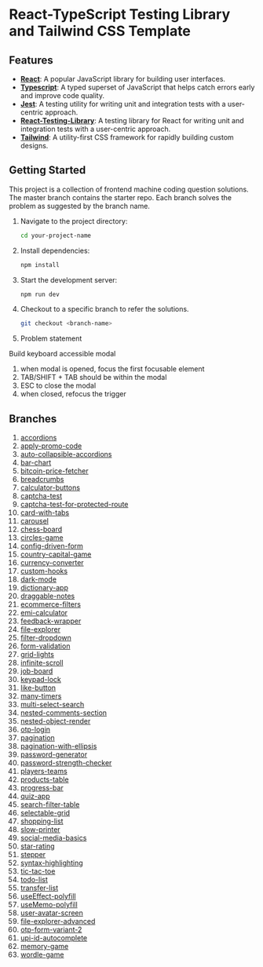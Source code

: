 
# React-TypeScript Testing Library and Tailwind CSS Template


## Features

- **[React](https://react.dev)**: A popular JavaScript library for building user interfaces.
- **[Typescript](https://www.typescriptlang.org/)**: A typed superset of JavaScript that helps catch errors early and improve code quality.
- **[Jest](https://jestjs.io/)**: A testing utility for writing unit and integration tests with a user-centric approach.
- **[React-Testing-Library](https://testing-library.com/)**: A testing library for React for writing unit and integration tests with a user-centric approach.
- **[Tailwind](https://tailwindcss.com/)**: A utility-first CSS framework for rapidly building custom designs.

## Getting Started

This project is a collection of frontend machine coding question solutions. 
The master branch contains the starter repo. 
Each branch solves the problem as suggested by the branch name.

1. Navigate to the project directory:

   ```bash
   cd your-project-name
   ```

2. Install dependencies:

   ```bash
   npm install
   ```

3. Start the development server:

   ```bash
   npm run dev
   ```

4. Checkout to a specific branch to refer the solutions.

   ```bash
   git checkout <branch-name>
   ```

5. Problem statement

Build keyboard accessible modal
   1. when modal is opened, focus the first focusable element
   2. TAB/SHIFT + TAB should be within the modal
   3. ESC to close the modal
   4. when closed, refocus the trigger 

## Branches

1. [accordions](https://github.com/phoenix-flyhigh/frontend-machine-coding-questions/tree/accordions)
1. [apply-promo-code](https://github.com/phoenix-flyhigh/frontend-machine-coding-questions/tree/apply-promo-code)
1. [auto-collapsible-accordions](https://github.com/phoenix-flyhigh/frontend-machine-coding-questions/tree/auto-collapsible-accordions)
1. [bar-chart](https://github.com/phoenix-flyhigh/frontend-machine-coding-questions/tree/bar-chart)
1. [bitcoin-price-fetcher](https://github.com/phoenix-flyhigh/frontend-machine-coding-questions/tree/bitcoin-price-fetcher)
1. [breadcrumbs](https://github.com/phoenix-flyhigh/frontend-machine-coding-questions/tree/breadcrumbs)
1. [calculator-buttons](https://github.com/phoenix-flyhigh/frontend-machine-coding-questions/tree/calculator-buttons)
1. [captcha-test](https://github.com/phoenix-flyhigh/frontend-machine-coding-questions/tree/captcha-test)
1. [captcha-test-for-protected-route](https://github.com/phoenix-flyhigh/frontend-machine-coding-questions/tree/captcha-test-for-protected-route)
1. [card-with-tabs](https://github.com/phoenix-flyhigh/frontend-machine-coding-questions/tree/card-with-tabs)
1. [carousel](https://github.com/phoenix-flyhigh/frontend-machine-coding-questions/tree/carousel)
1. [chess-board](https://github.com/phoenix-flyhigh/frontend-machine-coding-questions/tree/chess-board)
1. [circles-game](https://github.com/phoenix-flyhigh/frontend-machine-coding-questions/tree/circles-game)
1. [config-driven-form](https://github.com/phoenix-flyhigh/frontend-machine-coding-questions/tree/config-driven-form)
1. [country-capital-game](https://github.com/phoenix-flyhigh/frontend-machine-coding-questions/tree/country-capital-game)
1. [currency-converter](https://github.com/phoenix-flyhigh/frontend-machine-coding-questions/tree/currency-converter)
1. [custom-hooks](https://github.com/phoenix-flyhigh/frontend-machine-coding-questions/tree/custom-hooks)
1. [dark-mode](https://github.com/phoenix-flyhigh/frontend-machine-coding-questions/tree/dark-mode)
1. [dictionary-app](https://github.com/phoenix-flyhigh/frontend-machine-coding-questions/tree/dictionary-app)
1. [draggable-notes](https://github.com/phoenix-flyhigh/frontend-machine-coding-questions/tree/draggable-notes)
1. [ecommerce-filters](https://github.com/phoenix-flyhigh/frontend-machine-coding-questions/tree/ecommerce-filters)
1. [emi-calculator](https://github.com/phoenix-flyhigh/frontend-machine-coding-questions/tree/emi-calculator)
1. [feedback-wrapper](https://github.com/phoenix-flyhigh/frontend-machine-coding-questions/tree/feedback-wrapper)
1. [file-explorer](https://github.com/phoenix-flyhigh/frontend-machine-coding-questions/tree/file-explorer)
1. [filter-dropdown](https://github.com/phoenix-flyhigh/frontend-machine-coding-questions/tree/filter-dropdown)
1. [form-validation](https://github.com/phoenix-flyhigh/frontend-machine-coding-questions/tree/form-validation)
1. [grid-lights](https://github.com/phoenix-flyhigh/frontend-machine-coding-questions/tree/grid-lights)
1. [infinite-scroll](https://github.com/phoenix-flyhigh/frontend-machine-coding-questions/tree/infinite-scroll)
1. [job-board](https://github.com/phoenix-flyhigh/frontend-machine-coding-questions/tree/job-board)
1. [keypad-lock](https://github.com/phoenix-flyhigh/frontend-machine-coding-questions/tree/keypad-lock)
1. [like-button](https://github.com/phoenix-flyhigh/frontend-machine-coding-questions/tree/like-button)
1. [many-timers](https://github.com/phoenix-flyhigh/frontend-machine-coding-questions/tree/many-timers)
1. [multi-select-search](https://github.com/phoenix-flyhigh/frontend-machine-coding-questions/tree/multi-select-search)
1. [nested-comments-section](https://github.com/phoenix-flyhigh/frontend-machine-coding-questions/tree/nested-comments-section)
1. [nested-object-render](https://github.com/phoenix-flyhigh/frontend-machine-coding-questions/tree/nested-object-render)
1. [otp-login](https://github.com/phoenix-flyhigh/frontend-machine-coding-questions/tree/otp-login)
1. [pagination](https://github.com/phoenix-flyhigh/frontend-machine-coding-questions/tree/pagination)
1. [pagination-with-ellipsis](https://github.com/phoenix-flyhigh/frontend-machine-coding-questions/tree/pagination-with-ellipsis)
1. [password-generator](https://github.com/phoenix-flyhigh/frontend-machine-coding-questions/tree/password-generator)
1. [password-strength-checker](https://github.com/phoenix-flyhigh/frontend-machine-coding-questions/tree/password-strength-checker)
1. [players-teams](https://github.com/phoenix-flyhigh/frontend-machine-coding-questions/tree/players-teams)
1. [products-table](https://github.com/phoenix-flyhigh/frontend-machine-coding-questions/tree/products-table)
1. [progress-bar](https://github.com/phoenix-flyhigh/frontend-machine-coding-questions/tree/progress-bar)
1. [quiz-app](https://github.com/phoenix-flyhigh/frontend-machine-coding-questions/tree/quiz-app)
1. [search-filter-table](https://github.com/phoenix-flyhigh/frontend-machine-coding-questions/tree/search-filter-table)
1. [selectable-grid](https://github.com/phoenix-flyhigh/frontend-machine-coding-questions/tree/selectable-grid)
1. [shopping-list](https://github.com/phoenix-flyhigh/frontend-machine-coding-questions/tree/shopping-list)
1. [slow-printer](https://github.com/phoenix-flyhigh/frontend-machine-coding-questions/tree/slow-printer)
1. [social-media-basics](https://github.com/phoenix-flyhigh/frontend-machine-coding-questions/tree/social-media-basics)
1. [star-rating](https://github.com/phoenix-flyhigh/frontend-machine-coding-questions/tree/star-rating)
1. [stepper](https://github.com/phoenix-flyhigh/frontend-machine-coding-questions/tree/stepper)
1. [syntax-highlighting](https://github.com/phoenix-flyhigh/frontend-machine-coding-questions/tree/syntax-highlighting)
1. [tic-tac-toe](https://github.com/phoenix-flyhigh/frontend-machine-coding-questions/tree/tic-tac-toe)
1. [todo-list](https://github.com/phoenix-flyhigh/frontend-machine-coding-questions/tree/todo-list)
1. [transfer-list](https://github.com/phoenix-flyhigh/frontend-machine-coding-questions/tree/transfer-list)
1. [useEffect-polyfill](https://github.com/phoenix-flyhigh/frontend-machine-coding-questions/tree/useEffect-polyfill)
1. [useMemo-polyfill](https://github.com/phoenix-flyhigh/frontend-machine-coding-questions/tree/useMemo-polyfill)
1. [user-avatar-screen](https://github.com/phoenix-flyhigh/frontend-machine-coding-questions/tree/user-avatar-screen)
1. [file-explorer-advanced](https://github.com/phoenix-flyhigh/frontend-machine-coding-questions/tree/file-explorer-advanced)
1. [otp-form-variant-2](https://github.com/phoenix-flyhigh/frontend-machine-coding-questions/tree/otp-form-variant-2)
1. [upi-id-autocomplete](https://github.com/phoenix-flyhigh/frontend-machine-coding-questions/tree/upi-id-autocomplete)
1. [memory-game](https://github.com/phoenix-flyhigh/frontend-machine-coding-questions/tree/memory-game)
1. [wordle-game](https://github.com/phoenix-flyhigh/frontend-machine-coding-questions/tree/wordle-game)

